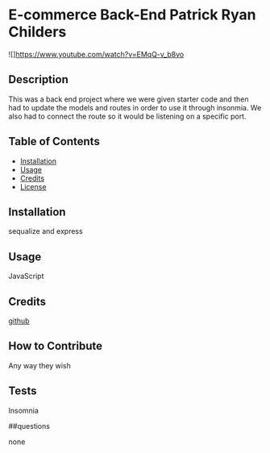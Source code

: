 # E-commerce Back-End Patrick Ryan Childers

![]https://www.youtube.com/watch?v=EMqQ-v_b8vo

  ## Description
  
 This was a back end project where we were given starter code and then had to update the models and routes in order to use it through insonmia.  We also had to connect the route so it would be listening on a specific port.
  
  ## Table of Contents

  
  - [Installation](#installation)
  - [Usage](#usage)
  - [Credits](#credits)
  - [License](#license)
  
  ## Installation
  
 sequalize and express
  
  ## Usage
  
  JavaScript

  ## Credits
  
  [github](https://github.com/childy77)
  
  
  ## How to Contribute
  
  Any way they wish
  
  ## Tests
  
  Insomnia

  ##questions

  none
